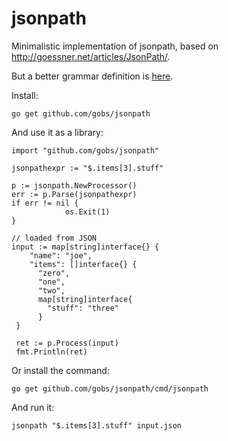 # jsonpath
Minimalistic implementation of jsonpath, based on http://goessner.net/articles/JsonPath/.

But a better grammar definition is [here](https://info.teradata.com/htmlpubs/DB_TTU_16_00/index.html#page/Teradata_Data_Types/B035-1150-160K/pkq1472240532839.html).

Install:

    go get github.com/gobs/jsonpath
    
And use it as a library:

    import "github.com/gobs/jsonpath"
    
    jsonpathexpr := "$.items[3].stuff"
    
    p := jsonpath.NewProcessor()
    err := p.Parse(jsonpathexpr)
    if err != nil {
                os.Exit(1)
    }

    // loaded from JSON
    input := map[string]interface{} {
        "name": "joe",
        "items": []interface{} {
          "zero",
          "one",
          "two",
          map[string]interface{
            "stuff": "three"
          }
     }
     
     ret := p.Process(input)
     fmt.Println(ret)

Or install the command:

    go get github.com/gobs/jsonpath/cmd/jsonpath
    
And run it:

    jsonpath "$.items[3].stuff" input.json
    
